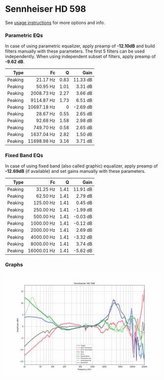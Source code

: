 # Sennheiser HD 598
See [usage instructions](https://github.com/jaakkopasanen/AutoEq#usage) for more options and info.

### Parametric EQs
In case of using parametric equalizer, apply preamp of **-12.10dB** and build filters manually
with these parameters. The first 5 filters can be used independently.
When using independent subset of filters, apply preamp of **-9.62 dB**.

| Type    | Fc          |    Q | Gain     |
|--------:|------------:|-----:|---------:|
| Peaking | 21.17 Hz    | 0.83 | 11.33 dB |
| Peaking | 50.95 Hz    | 1.01 | 3.31 dB  |
| Peaking | 2008.73 Hz  | 2.27 | 3.66 dB  |
| Peaking | 9114.87 Hz  | 1.73 | 6.51 dB  |
| Peaking | 10697.18 Hz | 0    | -2.69 dB |
| Peaking | 28.67 Hz    | 0.55 | 2.65 dB  |
| Peaking | 92.68 Hz    | 1.58 | 2.98 dB  |
| Peaking | 749.70 Hz   | 0.58 | 2.65 dB  |
| Peaking | 1637.04 Hz  | 2.82 | 1.50 dB  |
| Peaking | 11698.98 Hz | 3.16 | 3.71 dB  |

### Fixed Band EQs
In case of using fixed band (also called graphic) equalizer, apply preamp of **-12.69dB**
(if available) and set gains manually with these parameters.

| Type    | Fc          |    Q | Gain     |
|--------:|------------:|-----:|---------:|
| Peaking | 31.25 Hz    | 1.41 | 11.91 dB |
| Peaking | 62.50 Hz    | 1.41 | 2.79 dB  |
| Peaking | 125.00 Hz   | 1.41 | 0.45 dB  |
| Peaking | 250.00 Hz   | 1.41 | -1.99 dB |
| Peaking | 500.00 Hz   | 1.41 | -0.03 dB |
| Peaking | 1000.00 Hz  | 1.41 | -0.12 dB |
| Peaking | 2000.00 Hz  | 1.41 | 2.69 dB  |
| Peaking | 4000.00 Hz  | 1.41 | -3.32 dB |
| Peaking | 8000.00 Hz  | 1.41 | 3.74 dB  |
| Peaking | 16000.01 Hz | 1.41 | -5.62 dB |

### Graphs
![](./Sennheiser%20HD%20598.png)